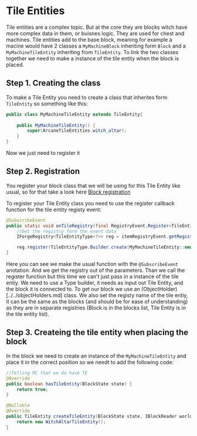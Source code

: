 # Tile Entities
Tile entities are a complex topic. But at the core they are blocks witch have more complex data in them, or buisnes logic. They are used for chest and machines.
Tile entities add to the base block, meaning for example a macine would have 2 classes a ``MyMachineBlock`` inheriting form ``Block`` and a ``MyMachineTileEntity`` inheriting from ``TileEntity``. To link the two classes together we need to make a instance of the tile entity when the block is placed.


## Step 1. Creating the class
To make a Tile Entity you need to create a class that inherites form ``TileEntity`` so something like this:
```java
public class MyMachineTileEntity extends TileEntity{
    
    public MyMachineTileEntity() {
        super(ArcaneTileEntities.witch_altar);
    }
}
```

Now we just need to register it

## Step 2. Registration
You register your block class that we will be using for this Tile Entity like usual, so for that take a look here [Block registration](../blocks.md#registering)

To register your Tile Entity class you need to use the register callback function for the tile entity registy event:
```java
@SubscribeEvent
public static void onTileRegistry(final RegistryEvent.Register<TileEntityType<?>> itemRegistryEvent){
    //Get the registry form the event data
    IForgeRegistry<TileEntityType<?>> reg = itemRegistryEvent.getRegistry();

    reg.register(TileEntityType.Builder.create(MyMachineTileEntity::new, MyBlocks.my_machine).build(null).setRegistryName("my_machine"));
}
```

Here you can see we make the usual function with the ``@SubscribeEvent`` anotation. And we get the registry out of the parameters. Than we call the register function but this time we can't just pass in a instance of the tile entiy. We need to use a Type builder, it needs as input out Tile Entity, and the block it is connected to. To get our block we use an (ObjectHolder)[../../objectHolders.md] class. We also set the registy name of the tile entiy, it can be the same as the blocks (and should be for ease of understanding) as they are in separate registries (Block is in the blocks list, Tile Entity is in the tile entity list).

## Step 3. Createing the tile entity when placing the block
In the block we need to create an instance of the ``MyMachineTileEntity`` and place it in the correct position so we needt to add the following code:
```java
//Telling MC that we do have TE
@Override
public boolean hasTileEntity(BlockState state) {
    return true;
}

@Nullable
@Override
public TileEntity createTileEntity(BlockState state, IBlockReader world) {
    return new WitchAltarTileEntity();
}
```